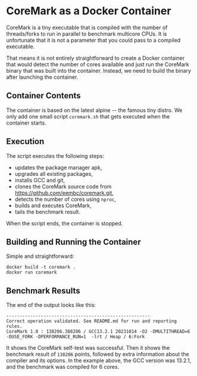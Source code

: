 # CoreMark as a Docker Container

CoreMark is a tiny executable that is compiled with the number of threads/forks
to run in parallel to benchmark multicore CPUs. It is unfortunate that it is not
a parameter that you could pass to a compiled executable.

That means it is not entirely straightforward to create a Docker container that would
detect the number of cores available and just run the CoreMark binary that was built
into the container. Instead, we need to build the binary after launching the container.

## Container Contents

The container is based on the latest alpine -- the famous tiny distro. We only
add one small script `coremark.sh` that gets executed when the container starts.

## Execution

The script executes the following steps:
 - updates the package manager apk,
 - upgrades all existing packages,
 - installs GCC and git,
 - clones the CoreMark source code from https://github.com/eembc/coremark.git,
 - detects the number of cores using `nproc`,
 - builds and executes CoreMark,
 - tails the benchmark result.

When the script ends, the container is stopped.

## Building and Running the Container

Simple and straightforward:

```
docker build -t coremark .
docker run coremark
```

## Benchmark Results

The end of the output looks like this:

```
------------------------------------------------------
Correct operation validated. See README.md for run and reporting rules.
CoreMark 1.0 : 138206.388206 / GCC13.2.1 20231014 -O2 -DMULTITHREAD=6 -DUSE_FORK -DPERFORMANCE_RUN=1  -lrt / Heap / 6:Fork
```

It shows the CoreMark self-test was successful. Then it shows the benchmark result
of `138206` points, followed by extra information about the compiler and its options.
In the example above, the GCC version was 13.2.1, and the benchmark was compiled for 6 cores.
